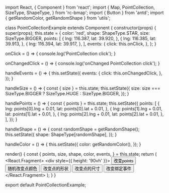 import React, { Component } from 'react';
import {
  Map, PointCollection, SizeType, ShapeType,
} from 'rc-bmap';
import { Button } from 'antd';
import { getRandomColor, getRandomShape } from 'utils';

class PointCollectionExample extends Component {
  constructor(props) {
    super(props);
    this.state = {
      color: 'red',
      shape: ShapeType.STAR,
      size: SizeType.BIGGER,
      points: [
        {
          lng: 116.387,
          lat: 39.920,
        }, {
          lng: 116.385,
          lat: 39.913,
        },
        {
          lng: 116.394,
          lat: 39.917,
        },
      ],
      events: {
        click: this.onClick,
      },
    };
  }

  onClick = () => {
    console.log('PointCollection click');
  }

  onChangedClick = () => {
    console.log('onChanged PointCollection click');
  }

  handleEvents = () => {
    this.setState({
      events: {
        click: this.onChangedClick,
      },
    });
  }

  handleSize = () => {
    const { size } = this.state;
    this.setState({
      size: size === SizeType.BIGGER ? SizeType.HUGE : SizeType.BIGGER,
    });
  }

  handlePoints = () => {
    const { points } = this.state;
    this.setState({
      points: [
        {
          lng: points[0].lng + 0.01,
          lat: points[0].lat + 0.01,
        }, {
          lng: points[1].lng + 0.01,
          lat: points[1].lat + 0.01,
        },
        {
          lng: points[2].lng + 0.01,
          lat: points[2].lat + 0.01,
        },
      ],
    });
  }

  handleShape = () => {
    const randomShape = getRandomShape();
    this.setState({
      shape: ShapeType[randomShape],
    });
  }

  handleColor = () => {
    this.setState({
      color: getRandomColor(),
    });
  }

  render() {
    const {
      points, size, shape, color, events,
    } = this.state;
    return (
      <React.Fragment>
        <div style={{ height: '90vh' }}>
          <Map
            ak="WAeVpuoSBH4NswS30GNbCRrlsmdGB5Gv"
            scrollWheelZoom
          >
            <PointCollection
              points={points}
              shape={shape}
              size={size}
              color={color}
              events={events}
            />
          </Map>
        </div>
        <Button onClick={this.handlePoints}>改变points</Button>
        <Button onClick={this.handleColor}>随机改变点颜色</Button>
        <Button onClick={this.handleShape}>改变点的形状</Button>
        <Button onClick={this.handleSize}>改变点的尺寸</Button>
        <Button onClick={this.handleEvents}>改变绑定事件</Button>
      </React.Fragment>
    );
  }
}

export default PointCollectionExample;
